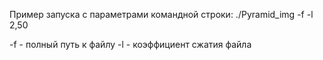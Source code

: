 Пример запуска с параметрами командной строки:
./Pyramid_img -f <pathName> -l 2,50

-f - полный путь к файлу 
-l - коэффициент сжатия файла
